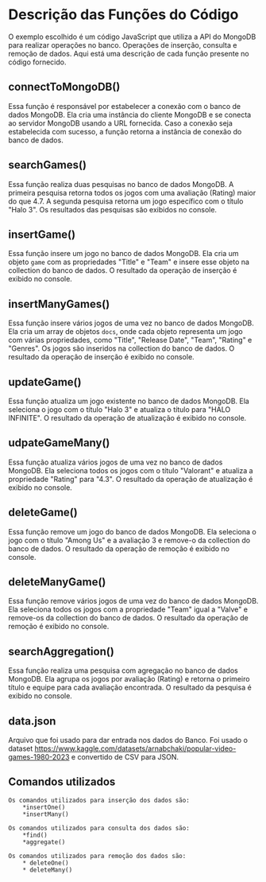 
# Descrição das Funções do Código

O exemplo escolhido é um código JavaScript que utiliza a API do MongoDB para realizar operações no banco. Operações de inserção, consulta e remoção de dados.
Aqui está uma descrição de cada função presente no código fornecido.

## connectToMongoDB()

Essa função é responsável por estabelecer a conexão com o banco de dados MongoDB. Ela cria uma instância do cliente MongoDB e se conecta ao servidor MongoDB usando a URL fornecida. Caso a conexão seja estabelecida com sucesso, a função retorna a instância de conexão do banco de dados.

## searchGames()

Essa função realiza duas pesquisas no banco de dados MongoDB. A primeira pesquisa retorna todos os jogos com uma avaliação (Rating) maior do que 4.7. A segunda pesquisa retorna um jogo específico com o título "Halo 3". Os resultados das pesquisas são exibidos no console.

## insertGame()

Essa função insere um jogo no banco de dados MongoDB. Ela cria um objeto `game` com as propriedades "Title" e "Team" e insere esse objeto na collection do banco de dados. O resultado da operação de inserção é exibido no console.

## insertManyGames()

Essa função insere vários jogos de uma vez no banco de dados MongoDB. Ela cria um array de objetos `docs`, onde cada objeto representa um jogo com várias propriedades, como "Title", "Release Date", "Team", "Rating" e "Genres". Os jogos são inseridos na collection do banco de dados. O resultado da operação de inserção é exibido no console.

## updateGame()

Essa função atualiza um jogo existente no banco de dados MongoDB. Ela seleciona o jogo com o título "Halo 3" e atualiza o título para "HALO INFINITE". O resultado da operação de atualização é exibido no console.

## udpateGameMany()

Essa função atualiza vários jogos de uma vez no banco de dados MongoDB. Ela seleciona todos os jogos com o título "Valorant" e atualiza a propriedade "Rating" para "4.3". O resultado da operação de atualização é exibido no console.

## deleteGame()

Essa função remove um jogo do banco de dados MongoDB. Ela seleciona o jogo com o título "Among Us" e a avaliação 3 e remove-o da collection do banco de dados. O resultado da operação de remoção é exibido no console.

## deleteManyGame()

Essa função remove vários jogos de uma vez do banco de dados MongoDB. Ela seleciona todos os jogos com a propriedade "Team" igual a "Valve" e remove-os da collection do banco de dados. O resultado da operação de remoção é exibido no console.

## searchAggregation()

Essa função realiza uma pesquisa com agregação no banco de dados MongoDB. Ela agrupa os jogos por avaliação (Rating) e retorna o primeiro título e equipe para cada avaliação encontrada. O resultado da pesquisa é exibido no console.

## data.json

Arquivo que foi usado para dar entrada nos dados do Banco. Foi usado o dataset https://www.kaggle.com/datasets/arnabchaki/popular-video-games-1980-2023 e convertido de CSV para JSON.

## Comandos utilizados	

	Os comandos utilizados para inserção dos dados são:
		*insertOne() 
		*insertMany()
	
	Os comandos utilizados para consulta dos dados são:
		*find()
		*aggregate()
		
	Os comandos utilizados para remoção dos dados são:
		* deleteOne()
		* deleteMany()

